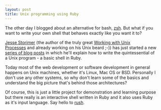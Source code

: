 ```yaml
---
layout: post
title: Unix programming using Ruby
---
```

<p>The other day I blogged about an alternative for bash, <a title="zsh – a bash alternative that’s easily customizable with oh-my-zsh" href="http://thewebdev.de/zsh-a-bash-alternative-thats-easily-customizable-with-oh-my-zsh/">zsh</a>. But what if you want to write your own shell that behaves exactly like you want it to?</p>
<p><a href="http://jstorimer.com/" target="_blank">Jesse Storimer</a> (the author of the truly great <a href="http://workingwithunixprocesses.com" target="_blank">Working with Unix Processes</a> and already working on his Unix beard ;-)) has just started a new <a href="http://jstorimer.com/2012/02/16/a-unix-shell-in-ruby.html" target="_blank">series of blog posts</a> in which he'll explain how to write the quintessential of a Unix program - a basic shell in Ruby.</p>
<p>Today most of the web development or software development in general happens on Unix machines, whether it's Linux, Mac OS or BSD. Personally I don't use any other systems, so why don't learn some of the basics and understand the big picture that's behind those architectures?</p>
<p>Of course, this is just a little project for demonstration and learning purpose but there really is an interactive shell written in Ruby and it also uses Ruby as it's input language. Say hello to <a href="http://rush.heroku.com" target="_blank">rush</a>.</p>
